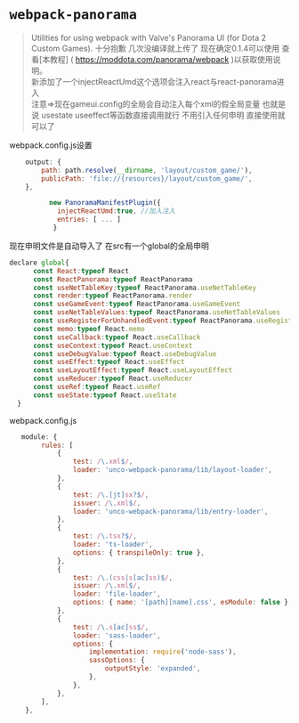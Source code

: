 # `webpack-panorama`

> Utilities for using webpack with Valve's Panorama UI (for Dota 2 Custom Games).
十分抱歉 几次没编译就上传了 现在确定0.1.4可以使用
查看[本教程] ( https://moddota.com/panorama/webpack )以获取使用说明。  
新添加了一个injectReactUmd这个选项会注入react与react-panorama进入  
注意=>现在gameui.config的全局会自动注入每个xml的假全局变量
也就是说  usestate useeffect等函数直接调用就行  不用引入任何申明
直接使用就可以了
  
webpack.config.js设置
```javascript
    output: {
        path: path.resolve(__dirname, 'layout/custom_game/'),
        publicPath: 'file://{resources}/layout/custom_game/',
    },
``` 
```javascript
          new PanoramaManifestPlugin({
            injectReactUmd:true, //加入注入
            entries: [ ... ]
           }
```
现在申明文件是自动导入了 在src有一个global的全局申明

```javascript
declare global{
      const React:typeof React
      const ReactPanorama:typeof ReactPanorama
      const useNetTableKey:typeof ReactPanorama.useNetTableKey
      const render:typeof ReactPanorama.render
      const useGameEvent:typeof ReactPanorama.useGameEvent
      const useNetTableValues:typeof ReactPanorama.useNetTableValues
      const useRegisterForUnhandledEvent:typeof ReactPanorama.useRegisterForUnhandledEvent
      const memo:typeof React.memo
      const useCallback:typeof React.useCallback
      const useContext:typeof React.useContext
      const useDebugValue:typeof React.useDebugValue
      const useEffect:typeof React.useEffect
      const useLayoutEffect:typeof React.useLayoutEffect
      const useReducer:typeof React.useReducer
      const useRef:typeof React.useRef
      const useState:typeof React.useState
  }
```
webpack.config.js
```javascript
   module: {
        rules: [
            {
                test: /\.xml$/,
                loader: 'unco-webpack-panorama/lib/layout-loader',
            },
            {
                test: /\.[jt]sx?$/,
                issuer: /\.xml$/,
                loader: 'unco-webpack-panorama/lib/entry-loader',
            },
            {
                test: /\.tsx?$/,
                loader: 'ts-loader',
                options: { transpileOnly: true },
            },
            {
                test: /\.(css|s[ac]ss)$/,
                issuer: /\.xml$/,
                loader: 'file-loader',
                options: { name: '[path][name].css', esModule: false },
            },
            {
                test: /\.s[ac]ss$/,
                loader: 'sass-loader',
                options: {
                    implementation: require('node-sass'),
                    sassOptions: {
                        outputStyle: 'expanded',
                    },
                },
            },
        ],
    },
```


